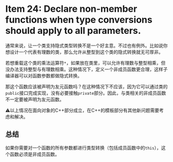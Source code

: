 # Item 24: Declare non-member functions when type conversions should apply to all parameters.

通常来说，让一个类支持隐式类型转换不是一个好主意。不过也有例外。比如说你想设计一个代表有理数的类，那么允许从整型到这个类的隐式转换就无可厚非。

若想重载这个类的乘法运算符`*`，如果放在类里，可以允许有理数与整型相乘，但没办法支持整型与有理数相乘。这种情况下，定义一个非成员函数更合理，这样子编译器可以对函数参数都做隐式转换。

那这个函数应该被声明为友元函数吗？在这种情况下不应该，因为它可以通过类的`public`接口完成实现，没有必要接触`private`部分。因此，与类相关的非成员函数不一定要被声明为友元函数。

⚠️以上情况在面向对象的C++部分成立，在C++的模板部分有其他新问题需要考虑和解决。

## 总结

如果你需要对一个函数的所有参数都进行类型转换（包括成员函数中的`this`），这个函数必须是非成员函数。
